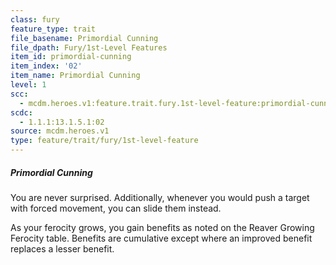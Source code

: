 ```yaml
---
class: fury
feature_type: trait
file_basename: Primordial Cunning
file_dpath: Fury/1st-Level Features
item_id: primordial-cunning
item_index: '02'
item_name: Primordial Cunning
level: 1
scc:
  - mcdm.heroes.v1:feature.trait.fury.1st-level-feature:primordial-cunning
scdc:
  - 1.1.1:13.1.5.1:02
source: mcdm.heroes.v1
type: feature/trait/fury/1st-level-feature
---
```


##### Primordial Cunning

You are never surprised. Additionally, whenever you would push a target with forced movement, you can slide them instead.

As your ferocity grows, you gain benefits as noted on the Reaver Growing Ferocity table. Benefits are cumulative except where an improved benefit replaces a lesser benefit.
